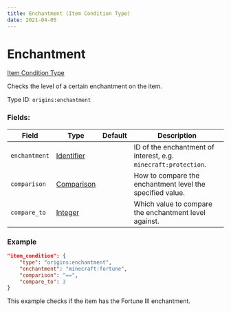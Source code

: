 ```yaml
---
title: Enchantment (Item Condition Type)
date: 2021-04-05
---
```


# Enchantment

[Item Condition Type](../item_condition_types.md)

Checks the level of a certain enchantment on the item.

Type ID: `origins:enchantment`

### Fields:

Field  | Type | Default | Description
-------|------|---------|-------------
`enchantment` | [Identifier](../data_types/identifier.md) | |  ID of the enchantment of interest, e.g. `minecraft:protection`.
`comparison` | [Comparison](../data_types/comparison.md) | |  How to compare the enchantment level the specified value.
`compare_to` | [Integer](../data_types/integer.md) | | Which value to compare the enchantment level against.

### Example
```json
"item_condition": {
    "type": "origins:enchantment",
    "enchantment": "minecraft:fortune",
    "comparison": "==",
    "compare_to": 3
}
```
This example checks if the item has the Fortune III enchantment.